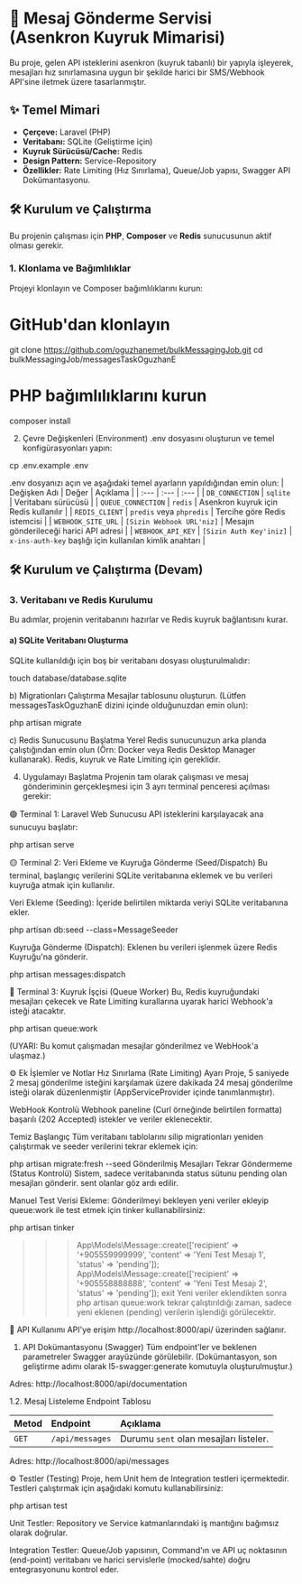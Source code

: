 # 🚀 Mesaj Gönderme Servisi (Asenkron Kuyruk Mimarisi)

Bu proje, gelen API isteklerini asenkron (kuyruk tabanlı) bir yapıyla işleyerek, mesajları hız sınırlamasına uygun bir şekilde harici bir SMS/Webhook API'sine iletmek üzere tasarlanmıştır.

## ✨ Temel Mimari

* **Çerçeve:** Laravel (PHP)
* **Veritabanı:** SQLite (Geliştirme için)
* **Kuyruk Sürücüsü/Cache:** Redis
* **Design Pattern:** Service-Repository
* **Özellikler:** Rate Limiting (Hız Sınırlama), Queue/Job yapısı, Swagger API Dokümantasyonu.

## 🛠️ Kurulum ve Çalıştırma

Bu projenin çalışması için **PHP**, **Composer** ve **Redis** sunucusunun aktif olması gerekir.

### 1. Klonlama ve Bağımlılıklar

Projeyi klonlayın ve Composer bağımlılıklarını kurun:


# GitHub'dan klonlayın
git clone https://github.com/oguzhanemet/bulkMessagingJob.git
cd bulkMessagingJob/messagesTaskOguzhanE

# PHP bağımlılıklarını kurun
composer install

2. Çevre Değişkenleri (Environment)
.env dosyasını oluşturun ve temel konfigürasyonları yapın:

cp .env.example .env

.env dosyanızı açın ve aşağıdaki temel ayarların yapıldığından emin olun:
| Değişken Adı | Değer | Açıklama |
| :--- | :--- | :--- |
| `DB_CONNECTION` | `sqlite` | Veritabanı sürücüsü |
| `QUEUE_CONNECTION` | `redis` | Asenkron kuyruk için Redis kullanılır |
| `REDIS_CLIENT` | `predis` veya `phpredis` | Tercihe göre Redis istemcisi |
| `WEBHOOK_SITE_URL` | `[Sizin Webhook URL'niz]` | Mesajın gönderileceği harici API adresi |
| `WEBHOOK_API_KEY` | `[Sizin Auth Key'iniz]` | `x-ins-auth-key` başlığı için kullanılan kimlik anahtarı |


## 🛠️ Kurulum ve Çalıştırma (Devam)

### 3. Veritabanı ve Redis Kurulumu

Bu adımlar, projenin veritabanını hazırlar ve Redis kuyruk bağlantısını kurar.

#### a) SQLite Veritabanı Oluşturma

SQLite kullanıldığı için boş bir veritabanı dosyası oluşturulmalıdır:


touch database/database.sqlite

b) Migrationları Çalıştırma
Mesajlar tablosunu oluşturun. (Lütfen messagesTaskOguzhanE dizini içinde olduğunuzdan emin olun):


php artisan migrate

c) Redis Sunucusunu Başlatma
Yerel Redis sunucunuzun arka planda çalıştığından emin olun (Örn: Docker veya Redis Desktop Manager kullanarak). Redis, kuyruk ve Rate Limiting için gereklidir.

4. Uygulamayı Başlatma
Projenin tam olarak çalışması ve mesaj gönderiminin gerçekleşmesi için 3 ayrı terminal penceresi açılması gerekir:

🟢 Terminal 1: Laravel Web Sunucusu
API isteklerini karşılayacak ana sunucuyu başlatır:


php artisan serve

🟡 Terminal 2: Veri Ekleme ve Kuyruğa Gönderme (Seed/Dispatch)
Bu terminal, başlangıç verilerini SQLite veritabanına eklemek ve bu verileri kuyruğa atmak için kullanılır.

Veri Ekleme (Seeding): İçeride belirtilen miktarda veriyi SQLite veritabanına ekler.


php artisan db:seed --class=MessageSeeder

Kuyruğa Gönderme (Dispatch): Eklenen bu verileri işlenmek üzere Redis Kuyruğu'na gönderir.


php artisan messages:dispatch

🔴 Terminal 3: Kuyruk İşçisi (Queue Worker)
Bu, Redis kuyruğundaki mesajları çekecek ve Rate Limiting kurallarına uyarak harici Webhook'a isteği atacaktır.


php artisan queue:work

(UYARI: Bu komut çalışmadan mesajlar gönderilmez ve WebHook'a ulaşmaz.)

⚙️ Ek İşlemler ve Notlar
Hız Sınırlama (Rate Limiting) Ayarı
Proje, 5 saniyede 2 mesaj gönderilme isteğini karşılamak üzere dakikada 24 mesaj gönderilme isteği olarak düzenlenmiştir (AppServiceProvider içinde tanımlanmıştır).

WebHook Kontrolü
Webhook paneline (Curl örneğinde belirtilen formatta) başarılı (202 Accepted) istekler ve veriler eklenecektir.

Temiz Başlangıç
Tüm veritabanı tablolarını silip migrationları yeniden çalıştırmak ve seeder verilerini tekrar eklemek için:


php artisan migrate:fresh --seed
Gönderilmiş Mesajları Tekrar Göndermeme (Status Kontrolü)
Sistem, sadece veritabanında status sütunu pending olan mesajları gönderir. sent olanlar göz ardı edilir.

Manuel Test Verisi Ekleme: Gönderilmeyi bekleyen yeni veriler ekleyip queue:work ile test etmek için tinker kullanabilirsiniz:


php artisan tinker
>>> App\Models\Message::create(['recipient' => '+905559999999', 'content' => 'Yeni Test Mesajı 1', 'status' => 'pending']);
>>> App\Models\Message::create(['recipient' => '+905558888888', 'content' => 'Yeni Test Mesajı 2', 'status' => 'pending']);
>>> exit
Yeni veriler eklendikten sonra php artisan queue:work tekrar çalıştırıldığı zaman, sadece yeni eklenen (pending) verilerin işlendiği görülecektir.


📡 API Kullanımı
API'ye erişim http://localhost:8000/api/ üzerinden sağlanır.

1. API Dokümantasyonu (Swagger)
Tüm endpoint'ler ve beklenen parametreler Swagger arayüzünde görülebilir. (Dokümantasyon, son geliştirme adımı olarak l5-swagger:generate komutuyla oluşturulmuştur.)

Adres: http://localhost:8000/api/documentation

1.2. Mesaj Listeleme Endpoint Tablosu


| Metod | Endpoint | Açıklama |
| :--- | :--- | :--- |
| `GET` | `/api/messages` | Durumu `sent` olan mesajları listeler. |

Adres: http://localhost:8000/api/messages

⚙️ Testler (Testing)
Proje, hem Unit hem de Integration testleri içermektedir. Testleri çalıştırmak için aşağıdaki komutu kullanabilirsiniz:



php artisan test

Unit Testler: Repository ve Service katmanlarındaki iş mantığını bağımsız olarak doğrular.

Integration Testler: Queue/Job yapısının, Command'ın ve API uç noktasının (end-point) veritabanı ve harici servislerle (mocked/sahte) doğru entegrasyonunu kontrol eder.
